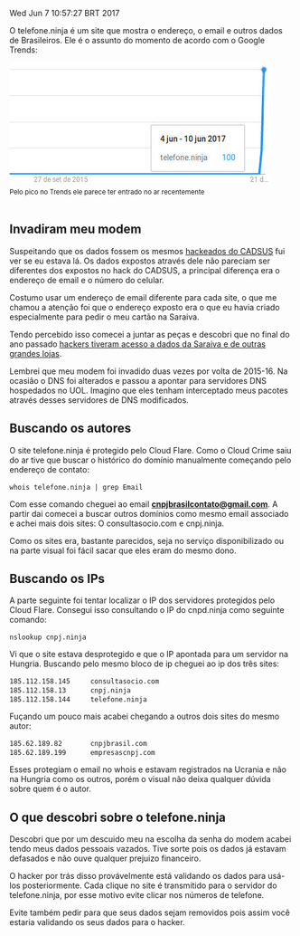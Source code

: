 Wed Jun  7 10:57:27 BRT 2017

O telefone.ninja é um site que mostra o endereço, o email e outros dados de Brasileiros. Ele é o assunto do momento de acordo com o Google Trends:
<div class="text-center">
<img src="/img/telefone_ninja_trends.jpg">
<br>
<small>Pelo pico no Trends ele parece ter entrado no ar recentemente</small>
</div>
<br>

## Invadiram meu modem

Suspeitando que os dados fossem os mesmos [hackeados do CADSUS](http://g1.globo.com/distrito-federal/noticia/dados-do-cartao-nacional-de-saude-vazam-na-web-ministerio-e-pf-apuram.ghtml) fui ver se eu estava lá. Os dados expostos através dele não pareciam ser diferentes dos expostos no hack do CADSUS, a principal diferença era o endereço de email e o número do celular.

Costumo usar um endereço de email diferente para cada site, o que me chamou a atenção foi que o endereço exposto era o que eu havia criado especialmente para pedir o meu cartão na Saraiva.

Tendo percebido isso comecei a juntar as peças e descobri que no final do ano passado [hackers tiveram acesso a dados da Saraiva e de outras grandes lojas](https://www.tecmundo.com.br/seguranca-de-dados/110536-dados-clientes-saraiva-marisa-netshoes-desprotegidos.htm). 

Lembrei que meu modem foi invadido duas vezes por volta de 2015-16. Na ocasião o DNS foi alterados e passou a apontar para servidores DNS hospedados no UOL. Imagino que eles tenham interceptado meus pacotes através desses servidores de DNS modificados.

## Buscando os autores

O site telefone.ninja é protegido pelo Cloud Flare. Como o Cloud Crime saiu do ar tive que buscar o histórico do domínio manualmente começando pelo endereço de contato:

```
whois telefone.ninja | grep Email
```
Com esse comando cheguei ao email **cnpjbrasilcontato@gmail.com**. A partir dai comecei a buscar outros domínios como mesmo email associado e achei mais dois sites: O consultasocio.com e cnpj.ninja.

Como os sites era, bastante parecidos, seja no serviço disponibilizado ou na parte visual foi fácil sacar que eles eram do mesmo dono.

## Buscando os IPs

A parte seguinte foi tentar localizar o IP dos servidores protegidos pelo Cloud Flare. Consegui isso consultando o IP do cnpd.ninja como seguinte comando:

```
nslookup cnpj.ninja
```

Vi que o site estava desprotegido e que o IP apontada para um servidor na Hungria.  Buscando pelo mesmo bloco de ip cheguei ao ip dos três sites:

```
185.112.158.145     consultasocio.com
185.112.158.13      cnpj.ninja
185.112.158.144     telefone.ninja 
```

Fuçando um pouco mais acabei chegando a outros dois sites do mesmo autor:
```
185.62.189.82       cnpjbrasil.com
185.62.189.199      empresascnpj.com
```
Esses protegiam o email no whois e estavam registrados na Ucrania e não na Hungria como os outros, porém o visual não deixa qualquer dúvida sobre quem é o autor.

## O que descobri sobre o telefone.ninja

Descobri que por um descuido meu na escolha da senha do modem acabei tendo meus dados pessoais vazados. Tive sorte pois os dados já estavam defasados e não ouve qualquer prejuizo financeiro. 

O hacker por trás disso provávelmente está validando os dados para usá-los posteriormente. Cada clique no site é transmitido para o servidor do telefone.ninja, por esse motivo evite clicar nos números de telefone. 

Evite também pedir para que seus dados sejam removidos pois assim você estaria validando os seus dados para o hacker.
